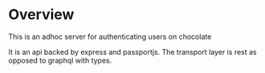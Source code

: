 # Overview

This is an adhoc server for authenticating users on chocolate

It is an api backed by express and passportjs.
The transport layer is rest as opposed to graphql with types.
